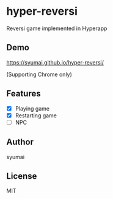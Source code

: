 # hyper-reversi

Reversi game implemented in Hyperapp

## Demo

https://syumai.github.io/hyper-reversi/

(Supporting Chrome only)

## Features

- [x] Playing game
- [x] Restarting game
- [ ] NPC

## Author

syumai

## License

MIT
